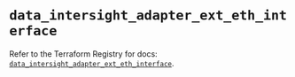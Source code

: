 # `data_intersight_adapter_ext_eth_interface`

Refer to the Terraform Registry for docs: [`data_intersight_adapter_ext_eth_interface`](https://registry.terraform.io/providers/ciscodevnet/intersight/1.0.71/docs/data-sources/adapter_ext_eth_interface).
